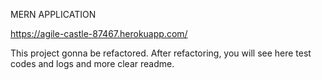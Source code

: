 MERN APPLICATION

https://agile-castle-87467.herokuapp.com/

This project gonna be refactored. After refactoring, you will see here test codes and logs and more clear readme.
